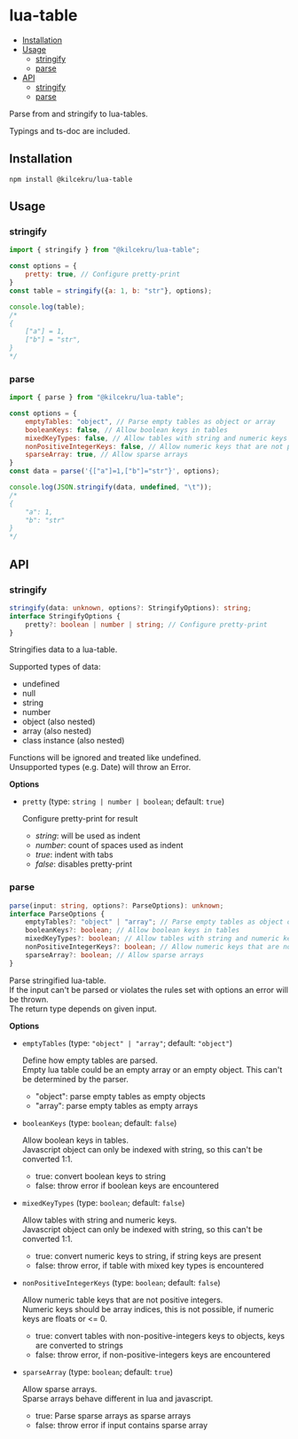# lua-table

- [Installation](#installation)
- [Usage](#usage)
	- [stringify](#stringify)
	- [parse](#parse)
- [API](#api)
	- [stringify](#stringify-1)
	- [parse](#parse-1)

Parse from and stringify to lua-tables.

Typings and ts-doc are included.

## Installation
`npm install @kilcekru/lua-table`

## Usage

### stringify

```javascript
import { stringify } from "@kilcekru/lua-table";

const options = {
	pretty: true, // Configure pretty-print
}
const table = stringify({a: 1, b: "str"}, options);

console.log(table);
/*
{
	["a"] = 1,
	["b"] = "str",
}
*/
```

### parse

```javascript
import { parse } from "@kilcekru/lua-table";

const options = {
	emptyTables: "object", // Parse empty tables as object or array
	booleanKeys: false, // Allow boolean keys in tables
	mixedKeyTypes: false, // Allow tables with string and numeric keys
	nonPositiveIntegerKeys: false, // Allow numeric keys that are not positive integers
	sparseArray: true, // Allow sparse arrays
}
const data = parse('{["a"]=1,["b"]="str"}', options);

console.log(JSON.stringify(data, undefined, "\t"));
/*
{
	"a": 1,
	"b": "str"
}
*/
```

## API

### stringify

```typescript
stringify(data: unknown, options?: StringifyOptions): string;
interface StringifyOptions {
	pretty?: boolean | number | string; // Configure pretty-print
}
```

Stringifies data to a lua-table.

Supported types of data:
- undefined
- null
- string
- number
- object (also nested)
- array (also nested)
- class instance (also nested)

Functions will be ignored and treated like undefined.  
Unsupported types (e.g. Date) will throw an Error.

**Options**
- `pretty` (type: `string | number | boolean`; default: `true`)
	
	Configure pretty-print for result

	- *string*: will be used as indent
	- *number*: count of spaces used as indent
	- *true*: indent with tabs
	- *false*: disables pretty-print

### parse

```typescript
parse(input: string, options?: ParseOptions): unknown;
interface ParseOptions {
	emptyTables?: "object" | "array"; // Parse empty tables as object or array
	booleanKeys?: boolean; // Allow boolean keys in tables
	mixedKeyTypes?: boolean; // Allow tables with string and numeric keys
	nonPositiveIntegerKeys?: boolean; // Allow numeric keys that are not positive integers
	sparseArray?: boolean; // Allow sparse arrays
}
```

Parse stringified lua-table.\
If the input can't be parsed or violates the rules set with options an error will be thrown.\
The return type depends on given input.

**Options**
- `emptyTables` (type: `"object" | "array"`; default: `"object"`)
	
	Define how empty tables are parsed.\
	Empty lua table could be an empty array or an empty object. This can't be determined by the parser.

	- "object": parse empty tables as empty objects
	- "array": parse empty tables as empty arrays

- `booleanKeys` (type: `boolean`; default: `false`)

	Allow boolean keys in tables.\
	Javascript object can only be indexed with string, so this can't be converted 1:1.

	- true: convert boolean keys to string
	- false: throw error if boolean keys are encountered

- `mixedKeyTypes` (type: `boolean`; default: `false`)

	Allow tables with string and numeric keys.\
	Javascript object can only be indexed with string, so this can't be converted 1:1.

	- true: convert numeric keys to string, if string keys are present
	- false: throw error, if table with mixed key types is encountered

- `nonPositiveIntegerKeys` (type: `boolean`; default: `false`)

	Allow numeric table keys that are not positive integers.\
	Numeric keys should be array indices, this is not possible, if numeric keys are floats or <= 0.

	- true: convert tables with non-positive-integers keys to objects, keys are converted to strings
	- false: throw error, if non-positive-integers keys are encountered

- `sparseArray` (type: `boolean`; default: `true`)

	Allow sparse arrays.\
	Sparse arrays behave different in lua and javascript.

	- true: Parse sparse arrays as sparse arrays
	- false: throw error if input contains sparse array